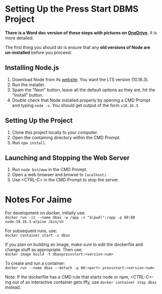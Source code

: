 # Setting Up the Press Start DBMS Project

**There is a Word doc version of these steps with pictures on [OneDrive](https://dconline-my.sharepoint.com/:w:/g/personal/shaun_mccrum_dcmail_ca/Ec2rjjfEH89Cv8KqNja1CrgBIh7BSZR3M53RvSb0ehbFPg?e=BpsV6S).**
It is more detailed.

The first thing you should do is ensure that any **old versions of Node are
un-installed** before you proceed.

## Installing Node.js

1. Download Node from its [website](https://nodejs.org/en/). You want the LTS
   version (10.16.3).
2. Run the installer.
3. Spam the "Next" button, leave all the default options as they are, hit the
   "Install" button.
4. Double check that Node installed properly by opening a CMD Prompt and typing
   `node -v`. You should get output of the form `v10.16.3`.

## Setting Up the Project

1. Clone this project locally to your computer.
2. Open the containing directory within the CMD Prompt.
3. Run `npm install`.

## Launching and Stopping the Web Server

1. Run `node bin/www` in the CMD Prompt.
2. Open a web browser and browse to `localhost/`.
3. Use &lt;CTRL-C&gt; in the CMD Prompt to stop the server.

# Notes For Jaime

For development on docker, initially use:  
`docker run -it --name dbas -w /app -v "$(pwd)":/app -p 80:80 node:10.16.3-alpine /bin/sh`

For subsequent runs, use:  
`docker container start -i dbas`

If you plan on building an image, make sure to edit the dockerfile and change
stuff as appropriate. Then use:  
`docker image build -t dbaspressstart:<version-num>`

To create and run a container:  
`docker run --name dbas --detach -p 80:<port> pressstart:<version-num>`

Note: If the dockerfile has a CMD rule that starts node or npm, &lt;CTRL-C&gt;-ing
out of an interactive container gets iffy, use `docker container stop dbas`
instead.